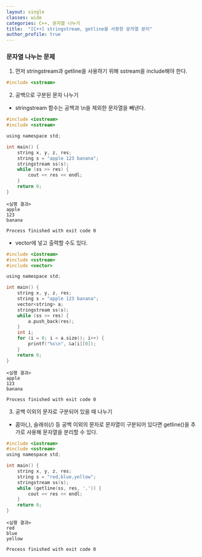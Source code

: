 ```yaml
---
layout: single
classes: wide
categories: C++, 문자열 나누기
title:  "[C++] stringstream, getline을 사용한 문자열 분리"
author_profile: true
---
```


### 문자열 나누는 문제
1. 먼저 stringstream과 getline을 사용하기 위해 sstream을 include해야 한다.

```c
#include <sstream>
```

2. 공백으로 구분된 문자 나누기
- stringstream 함수는 공백과 \n을 제외한 문자열을 빼낸다.

```c
#include <iostream>
#include <sstream>

using namespace std;

int main() {
    string x, y, z, res;
    string s = "apple 123 banana";
    stringstream ss(s);
    while (ss >> res) {
        cout << res << endl;
    }
    return 0;
}
```

```
<실행 결과>
apple
123
banana

Process finished with exit code 0
```

- vector에 넣고 출력할 수도 있다.

```c
#include <iostream>
#include <sstream>
#include <vector>

using namespace std;

int main() {
    string x, y, z, res;
    string s = "apple 123 banana";
    vector<string> a;
    stringstream ss(s);
    while (ss >> res) {
        a.push_back(res);
    }
    int i;
    for (i = 0; i < a.size(); i++) {
        printf("%s\n", &a[i][0]);
    }
    return 0;
}
```

```
<실행 결과>
apple
123
banana

Process finished with exit code 0
```

3. 공백 이외의 문자로 구분되어 있을 때 나누기
- 콤마(,), 슬래쉬(/) 등 공백 이외의 문자로 문자열이 구분되어 있다면 getline()을 추가로 사용해 문자열을 분리할 수 있다.

```c
#include <iostream>
#include <sstream>
using namespace std;

int main() {
    string x, y, z, res;
    string s = "red,blue,yellow";
    stringstream ss(s);
    while (getline(ss, res, ',')) {
        cout << res << endl;
    }
    return 0;
}
```

```
<실행 결과>
red
blue
yellow

Process finished with exit code 0
```
